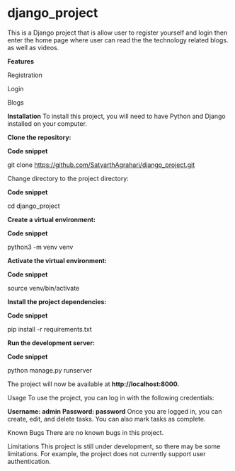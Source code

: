 # django_project
This is a Django project that is allow user to register yourself and login then enter the home page where user can read the the technology related blogs. as well as videos.

**Features**

Registration

Login

Blogs

**Installation**
To install this project, you will need to have Python and Django installed on your computer.

**Clone the repository:**

**Code snippet**

git clone https://github.com/SatyarthAgrahari/django_project.git

Change directory to the project directory:

**Code snippet**

cd django_project

**Create a virtual environment:**

**Code snippet**

python3 -m venv venv

**Activate the virtual environment:**

**Code snippet**

source venv/bin/activate

**Install the project dependencies:**

**Code snippet**

pip install -r requirements.txt

**Run the development server:**

**Code snippet**

python manage.py runserver

The project will now be available at **http://localhost:8000.**

Usage
To use the project, you can log in with the following credentials:

**Username: admin**
**Password: password**
Once you are logged in, you can create, edit, and delete tasks. You can also mark tasks as complete.

Known Bugs
There are no known bugs in this project.

Limitations
This project is still under development, so there may be some limitations. For example, the project does not currently support user authentication.
